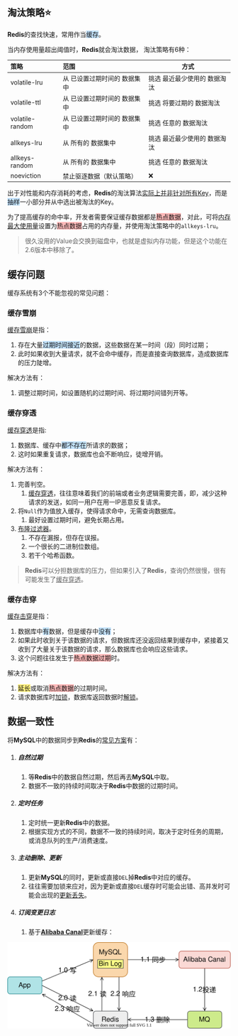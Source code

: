 ## 淘汰策略⭐

**Redis**的查找快速，常用作当<span style=background:#c2e2ff>缓存</span>。

当内存使用量超出阈值时，**Redis**就会淘汰数据， 淘汰策略有6种：

| 策略            | 范围                                  | 方式                                 |
| :-------------- | :------------------------------------ | ------------------------------------ |
| volatile-lru    | 从 已设置过期时间的 数据集中          | 挑选 最近最少使用的 数据淘汰         |
| volatile-ttl    | 从 已设置过期时间的 数据集中          | 挑选 将要过期的         数据淘汰     |
| volatile-random | 从 已设置过期时间的 数据集中          | 挑选 任意的                 数据淘汰 |
| allkeys-lru     | 从 所有的                    数据集中 | 挑选 最近最少使用的 数据淘汰         |
| allkeys-random  | 从 所有的                    数据集中 | 挑选 任意的                 数据淘汰 |
| noeviction      | 禁止驱逐数据（默认策略）              | ❌                                    |

出于对性能和内存消耗的考虑，**Redis**的淘汰算法[实际上并非针对所有Key](https://zhuanlan.zhihu.com/p/142893249)，而是<span style=background:#c2e2ff>抽样</span>一小部分并从中选出被淘汰的Key。

为了提高缓存的命中率，开发者需要保证缓存数据都是<span style=background:#ffb8b8>热点数据</span>，对此，可将<u>内存最大使用量</u>设置为<span style=background:#ffb8b8>热点数据</span>占用的内存量，并使用淘汰策略中的`allkeys-lru`。

> 很久没用的Value会交换到磁盘中，也就是虚拟内存功能，但是这个功能在2.6版本中移除了。



## 缓存问题

缓存系统有3个不能忽视的常见问题：

### 缓存雪崩

<u>缓存雪崩</u>是指：

1. 存在大量<span style=background:#c2e2ff>过期时间接近</span>的数据，这些数据在某一时间（段）同时过期；
2. 此时如果收到大量请求，就不会命中缓存，而是直接查询数据库，造成数据库的压力陡增。

解决方法有：
1. 调整过期时间，如设置随机的过期时间、将过期时间错列开等。

### 缓存穿透

<u>缓存穿透</u>是指:

1. 数据库、缓存中<span style=background:#c2e2ff>都不存在</span>所请求的数据；
2. 这时如果重复请求，数据库也会不断响应，徒增开销。

解决方法有：

1. 完善判空。
     1. <u>缓存穿透</u>，往往意味着我们的前端或者业务逻辑需要完善，即，减少这种请求的发送，如同一用户在用一IP恶意反复请求。
2. 将`Null`作为值放入缓存，使得请求命中，无需查询数据库。
   1. 最好设置过期时间，避免长期占用。
3. [布隆过滤器](https://zhuanlan.zhihu.com/p/140772422)。
     1. 不存在漏报，但存在误报。
     2. 一个很长的二进制位数组。
     3. 若干个哈希函数。

> **Redis**可以分担数据库的压力，但如果引入了**Redis**，查询仍然很慢，很有可能发生了<u>缓存穿透</u>。

### 缓存击穿

<u>缓存击穿</u>是指：

1. 数据库中<span style=background:#c2e2ff>有</span>数据，但是缓存中<span style=background:#c2e2ff>没有</span>；
2. 如果此时收到关于该数据的请求，但数据库还没返回结果到缓存中，紧接着又收到了大量关于该数据的请求，那么数据库也会响应这些请求。
3. 这个问题往往发生于<span style=background:#ffb8b8>热点数据过期</span>时。

解决方法有：
1. <span style=background:#ffee7c>延长</span>或取消<span style=background:#ffb8b8>热点数据</span>的过期时间。
2. 请求数据库时<u>加锁</u>，数据库返回数据时<u>解锁</u>。



## 数据一致性

将**MySQL**中的数据同步到**Redis**的[常见方案](https://www.zhihu.com/question/319817091/answer/2110995185)有：

1. ##### 自然过期

   1. 等**Redis**中的数据自然过期，然后再去**MySQL**中取。
   2. 数据不一致的持续时间取决于**Redis**中数据的过期时间。

2. ##### 定时任务

   1. 定时统一更新**Redis**中的数据。
   2. 根据实现方式的不同，数据不一致的持续时间，取决于定时任务的周期，或消息队列的生产/消费速度。

3. ##### 主动删除、更新

   1. 更新**MySQL**的同时，更新或直接`DEL`掉**Redis**中对应的缓存。
   2. 往往需要加锁来应对，因为更新或直接`DEL`缓存时可能会出错、高并发时可能会出现的<u>更新丢失</u>。

4. ##### 订阅变更日志

   1. 基于[**Alibaba Canal**](https://github.com/alibaba/canal)更新缓存：

![](../images/8/alibaba-canal.svg)


